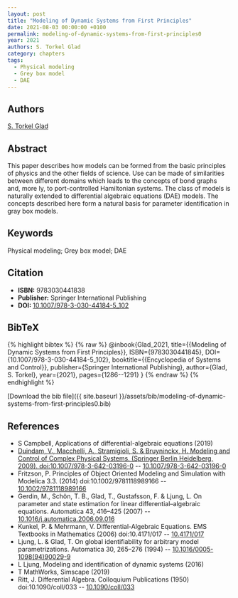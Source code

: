 ```yaml
---
layout: post
title: "Modeling of Dynamic Systems from First Principles"
date: 2021-08-03 00:00:00 +0100
permalink: modeling-of-dynamic-systems-from-first-principles0
year: 2021
authors: S. Torkel Glad
category: chapters
tags:
  - Physical modeling
  - Grey box model
  - DAE
---
```

 
## Authors
[S. Torkel Glad](authors/s-torkel-glad)
 
## Abstract
This paper describes how models can be formed from the basic principles of physics and the other fields of science. Use can be made of similarities between different domains which leads to the concepts of bond graphs and, more ly, to port-controlled Hamiltonian systems. The class of models is naturally extended to differential algebraic equations (DAE) models. The concepts described here form a natural basis for parameter identification in gray box models.
 
## Keywords
Physical modeling; Grey box model; DAE
 
## Citation
- **ISBN:** 9783030441838
- **Publisher:** Springer International Publishing
- **DOI:** [10.1007/978-3-030-44184-5_102](https://doi.org/10.1007/978-3-030-44184-5_102)
 
## BibTeX
{% highlight bibtex %}
{% raw %}
@inbook{Glad_2021,
  title={{Modeling of Dynamic Systems from First Principles}},
  ISBN={9783030441845},
  DOI={10.1007/978-3-030-44184-5_102},
  booktitle={{Encyclopedia of Systems and Control}},
  publisher={Springer International Publishing},
  author={Glad, S. Torkel},
  year={2021},
  pages={1286--1291}
}
{% endraw %}
{% endhighlight %}
 
[Download the bib file]({{ site.baseurl }}/assets/bib/modeling-of-dynamic-systems-from-first-principles0.bib)
 
## References
- S Campbell, Applications of differential-algebraic equations (2019)
- [Duindam, V., Macchelli, A., Stramigioli, S. & Bruyninckx, H. Modeling and Control of Complex Physical Systems. (Springer Berlin Heidelberg, 2009). doi:10.1007/978-3-642-03196-0](modeling-and-control-of-complex-physical-systems) -- [10.1007/978-3-642-03196-0](https://doi.org/10.1007/978-3-642-03196-0)
- Fritzson, P. Principles of Object Oriented Modeling and Simulation with Modelica 3.3. (2014) doi:10.1002/9781118989166 -- [10.1002/9781118989166](https://doi.org/10.1002/9781118989166)
- Gerdin, M., Schön, T. B., Glad, T., Gustafsson, F. & Ljung, L. On parameter and state estimation for linear differential–algebraic equations. Automatica 43, 416–425 (2007) -- [10.1016/j.automatica.2006.09.016](https://doi.org/10.1016/j.automatica.2006.09.016)
- Kunkel, P. & Mehrmann, V. Differential-Algebraic Equations. EMS Textbooks in Mathematics (2006) doi:10.4171/017 -- [10.4171/017](https://doi.org/10.4171/017)
- Ljung, L. & Glad, T. On global identifiability for arbitrary model parametrizations. Automatica 30, 265–276 (1994) -- [10.1016/0005-1098(94)90029-9](https://doi.org/10.1016/0005-1098(94)90029-9)
- L Ljung, Modeling and identification of dynamic systems (2016)
- T MathWorks, Simscape (2019)
- Ritt, J. Differential Algebra. Colloquium Publications (1950) doi:10.1090/coll/033 -- [10.1090/coll/033](https://doi.org/10.1090/coll/033)

